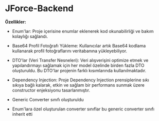# JForce-Backend

**Özellikler:**
- Enum'lar: Proje içerisine enumlar eklenerek kod okunabilirliği ve bakım kolaylığı sağlandı.
- Base64 Profil Fotoğrafı Yükleme: Kullanıcılar artık Base64 kodlama kullanarak profil fotoğraflarını veritabanına yükleyebiliyor.
- DTO'lar (Veri Transfer Nesneleri): Veri alışverişini optimize etmek ve yapılandırmayı sağlamak için her model özelinde birden fazla DTO oluşturuldu. Bu DTO'lar projenin farklı kısımlarında kullanılmaktadır.
- Dependency Injection: Proje Dependency Injection prensiplerine sıkı sıkıya bağlı kalarak, etkin ve sağlam bir performans sunmak üzere constructor enjeksiyonu tasarlanmıştır.

- Generic Converter sınıfı oluşturuldu
- Enum'lara özel oluşturulan converter sınıflar bu generic converter sınıfı inherit etti

